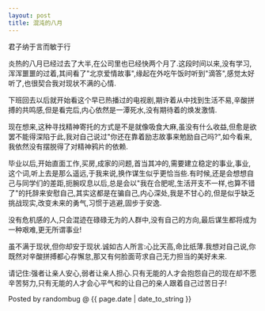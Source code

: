 ```yaml
---
layout: post 
title: 混沌的八月 
---
```


君子纳于言而敏于行

炎热的八月已经过去了大半,在公司里也已经快两个月了.这段时间以来,没有学习,浑浑噩噩的过着,其间看了"北京爱情故事",缘起在外吃午饭时听到"滴答",感觉太好听了,也很契合我对现状不满的心情.

下班回去以后就开始看这个早已热播过的电视剧,期许着从中找到生活不易,辛酸拼搏的共鸣感,但是看完后,内心依然是一潭死水,没有期待着的焕发激情.

现在想来,这种寻找精神寄托的方式是不是就像吸食大麻,虽没有什么收益,但愈是欲罢不能得深陷于此,我对自己说过"你还在靠着励志故事来勉励自己吗?",如今看来,我依然没有摆脱得了对精神鸦片的依赖.

毕业以后,开始直面工作,买房,成家的问题,首当其冲的,需要建立稳定的事业,事业,这个词,听上去是那么遥远,于我来说,换作谋生似乎更恰当些.有时候,还是会想想自己与同学们的差距,扼腕叹息以后,总是会以"我在合肥呢,生活开支不一样,也算不错了"的托辞来安慰自己,其实这都是在骗自己,内心深处,我是不甘心的,但是似乎缺乏挑战现实,改变未来的勇气,习惯于逃避,固步于安逸.

没有危机感的人,只会混迹在碌碌无为的人群中,没有自己的方向,最后谋生都将成为一种艰难,更无所谓事业!

虽不满于现状,但你却安于现状.诚如古人所言:心比天高,命比纸薄.我想对自己说,你既然对辛酸拼搏都心存懈怠,那又有何脸面苛求自己无力担当的美好未来.

请记住:强者让亲人安心,弱者让亲人担心.只有无能的人才会抱怨自己的现在却不愿辛苦努力,只有无能的人才会心平气和的让自己的亲人跟着自己过苦日子!

Posted by randombug @ {{ page.date | date_to_string }}
